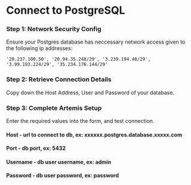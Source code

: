 # Connect to PostgreSQL

### Step 1: Network Security Config

Ensure your Postgres database has neccessary network access given to the following ip addresses:

    '20.237.100.50', '20.94.35.248/29', '3.239.194.48/29', '3.99.193.224/29', '35.234.176.144/29'

### Step 2: Retrieve Connection Details

Copy down the Host Address, User and Password of your database.

### Step 3: Complete Artemis Setup

Enter the required values into the form, and test connection.
#### Host - url to connect to db, ex: xxxxxx.postgres.database.xxxxx.com
#### Port - db port, ex: 5432
#### Username - db user username, ex: admin
#### Password - db user password, ex: password
